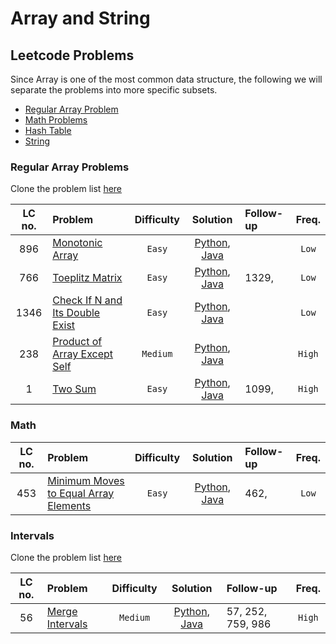 # Array and String

## Leetcode Problems

Since Array is one of the most common data structure, the following we will separate the problems into more specific subsets.

- [Regular Array Problem](#regular-array-problems)
- [Math Problems](#math)
- [Hash Table](#hash-table)
- [String](#string)

### Regular Array Problems

Clone the problem list [here](https://leetcode.com/list/x8iyupb5)

| LC no. | Problem                                                                                           | Difficulty |                                     Solution                                     | Follow-up | Freq.  |
| :----: | :------------------------------------------------------------------------------------------------ | :--------: | :------------------------------------------------------------------------------: | :-------- | :----: |
|  896   | [Monotonic Array](https://leetcode.com/problems/monotonic-array/)                                 |   `Easy`   |    [Python](./python/monotonic_array.py), [Java](./java/MonotonicArray.java)     |           | `Low`  |
|  766   | [Toeplitz Matrix](https://leetcode.com/problems/toeplitz-matrix/)                                 |   `Easy`   |    [Python](./python/toeplitz_matrix.py), [Java](./java/ToeplitzMatrix.java)     | 1329,     | `Low`  |
|  1346  | [Check If N and Its Double Exist](https://leetcode.com/problems/check-if-n-and-its-double-exist/) |   `Easy`   |       [Python](./python/check_double.py), [Java](./java/CheckDouble.java)        |           | `Low`  |
|  238   | [Product of Array Except Self](https://leetcode.com/problems/product-of-array-except-self/)       |  `Medium`  | [Python](./python/prodcut_except_self.py), [Java](./java/ProductExceptSelf.java) |           | `High` |
|   1    | [Two Sum](https://leetcode.com/problems/two-sum/)                                                 |   `Easy`   |            [Python](./python/two_sum.py), [Java](./java/TwoSum.java)             | 1099,     | `High` |

### Math

| LC no. | Problem                                                                                                       | Difficulty |                                      Solution                                       | Follow-up | Freq. |
| :----: | :------------------------------------------------------------------------------------------------------------ | :--------: | :---------------------------------------------------------------------------------: | :-------- | :---: |
|  453   | [Minimum Moves to Equal Array Elements](https://leetcode.com/problems/minimum-moves-to-equal-array-elements/) |   `Easy`   | [Python](./python/min_moves_equal_array.py), [Java](./java/MinMovesEqualArray.java) | 462,      | `Low` |

### Intervals

Clone the problem list [here](https://leetcode.com/list/x8xudi6d)

| LC no. | Problem                                                           | Difficulty |                                 Solution                                  | Follow-up         | Freq.  |
| :----: | :---------------------------------------------------------------- | :--------: | :-----------------------------------------------------------------------: | :---------------- | :----: |
|   56   | [Merge Intervals](https://leetcode.com/problems/merge-intervals/) |  `Medium`  | [Python](./python/merge_intervals.py), [Java](./java/MergeIntervals.java) | 57, 252, 759, 986 | `High` |
